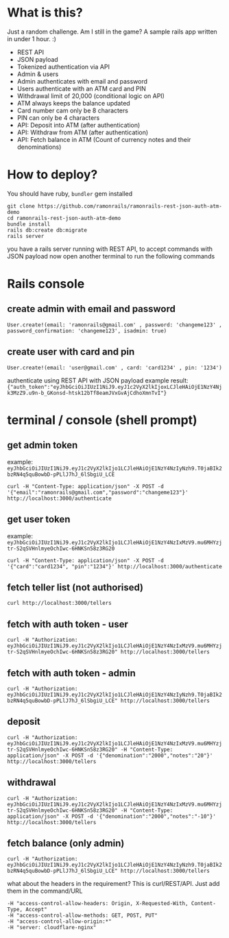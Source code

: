 # What is this?
Just a random challenge. Am I still in the game?
A sample rails app written in under 1 hour. :)

- REST API
- JSON payload
- Tokenized authentication via API
- Admin & users
- Admin authenticates with email and password
- Users authenticate with an ATM card and PIN
- Withdrawal limit of 20,000 (conditional logic on API)
- ATM always keeps the balance updated
- Card number cam only be 8 characters
- PIN can only be 4 characters
- API: Deposit into ATM (after authentication)
- API: Withdraw from ATM (after authentication)
- API: Fetch balance in ATM (Count of currency notes and their denominations)

# How to deploy?
You should have ruby, `bundler` gem installed

```
git clone https://github.com/ramonrails/ramonrails-rest-json-auth-atm-demo
cd ramonrails-rest-json-auth-atm-demo
bundle install
rails db:create db:migrate
rails server
```
you have a rails server running with REST API, to accept commands with JSON payload
now open another terminal to run the following commands

# Rails console
## create admin with email and password

`User.create!(email: 'ramonrails@gmail.com' , password: 'changeme123' , password_confirmation: 'changeme123', isadmin: true)`

## create user with card and pin

`User.create!(email: 'user@gmail.com' , card: 'card1234' , pin: '1234')`

authenticate using REST API with JSON payload
example result: `{"auth_token":"eyJhbGciOiJIUzI1NiJ9.eyJ1c2VyX2lkIjoxLCJleHAiOjE1NzY4Njk3MzZ9.u9n-b_GKonsd-htsk12bTf8eamJVxGvAjCdhoXmnTvI"}`

# terminal / console (shell prompt)
## get admin token
example: `eyJhbGciOiJIUzI1NiJ9.eyJ1c2VyX2lkIjo1LCJleHAiOjE1NzY4NzIyNzh9.T0jaBIk2bzRN4q5quBowbD-pPLlJ7hJ_6lSbgiU_LCE`

`curl -H "Content-Type: application/json" -X POST -d '{"email":"ramonrails@gmail.com","password":"changeme123"}' http://localhost:3000/authenticate`

## get user token
example: `eyJhbGciOiJIUzI1NiJ9.eyJ1c2VyX2lkIjo1LCJleHAiOjE1NzY4NzIxMzV9.mu6MHYzjtr-S2qSVHnlmyeOchIwc-6HNKSn58z3RG20`

`curl -H "Content-Type: application/json" -X POST -d '{"card":"card1234", "pin":"1234"}' http://localhost:3000/authenticate`

## fetch teller list (not authorised)

`curl http://localhost:3000/tellers`

## fetch with auth token - user

`curl -H "Authorization: eyJhbGciOiJIUzI1NiJ9.eyJ1c2VyX2lkIjo1LCJleHAiOjE1NzY4NzIxMzV9.mu6MHYzjtr-S2qSVHnlmyeOchIwc-6HNKSn58z3RG20" http://localhost:3000/tellers`

## fetch with auth token - admin

`curl -H "Authorization: eyJhbGciOiJIUzI1NiJ9.eyJ1c2VyX2lkIjo1LCJleHAiOjE1NzY4NzIyNzh9.T0jaBIk2bzRN4q5quBowbD-pPLlJ7hJ_6lSbgiU_LCE" http://localhost:3000/tellers`

## deposit

`curl -H "Authorization: eyJhbGciOiJIUzI1NiJ9.eyJ1c2VyX2lkIjo1LCJleHAiOjE1NzY4NzIxMzV9.mu6MHYzjtr-S2qSVHnlmyeOchIwc-6HNKSn58z3RG20" -H "Content-Type: application/json" -X POST -d '{"denomination":"2000","notes":"20"}' http://localhost:3000/tellers`

## withdrawal

`curl -H "Authorization: eyJhbGciOiJIUzI1NiJ9.eyJ1c2VyX2lkIjo1LCJleHAiOjE1NzY4NzIxMzV9.mu6MHYzjtr-S2qSVHnlmyeOchIwc-6HNKSn58z3RG20" -H "Content-Type: application/json" -X POST -d '{"denomination":"2000","notes":"-10"}' http://localhost:3000/tellers`

## fetch balance (only admin)

`curl -H "Authorization: eyJhbGciOiJIUzI1NiJ9.eyJ1c2VyX2lkIjo1LCJleHAiOjE1NzY4NzIyNzh9.T0jaBIk2bzRN4q5quBowbD-pPLlJ7hJ_6lSbgiU_LCE" http://localhost:3000/tellers`

what about the headers in the requirement?
This is curl/REST/API. Just add them in the command/URL

```
-H "access-control-allow-headers: Origin, X-Requested-With, Content-Type, Accept"
-H "access-control-allow-methods: GET, POST, PUT"
-H "access-control-allow-origin:*"
-H "server: cloudflare-nginx"
```
